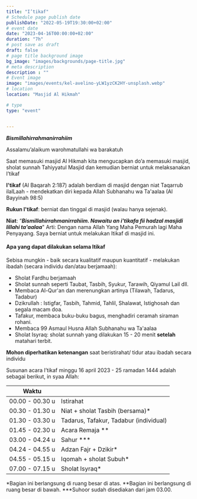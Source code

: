 ```yaml
---
title: "I’tikaf"
# Schedule page publish date
publishDate: "2022-05-19T19:30:00+02:00"
# event date
date: "2023-04-16T00:00:00+02:00"
duration: "7h"
# post save as draft
draft: false
# page title background image
bg_image: "images/backgrounds/page-title.jpg"
# meta description
description : ""
# Event image
image: "images/events/kel-avelino-yLW1yzCK2HY-unsplash.webp"
# location
location: "Masjid Al Hikmah"

# type
type: "event"


---
```


***Bismillahirrahmanirrahiim***

Assalamu’alaikum warohmatullahi wa barakatuh

Saat memasuki masjid Al Hikmah kita mengucapkan do’a memasuki masjid, sholat sunnah Tahiyyatul Masjid dan kemudian berniat untuk melaksanakan I’tikaf

**I'tikaf** (Al Baqarah 2:187) adalah berdiam di masjid dengan niat Taqarrub ilalLaah - mendekatkan diri kepada Allah Subhanahu wa Ta'aalaa (Al Bayyinah 98:5)

**Rukun I'tikaf**: berniat dan tinggal di masjid (walau hanya sejenak).

**Niat**: “***Bismillahirrahmanirrahiim. Nawaitu an i'tikafa fii hadzal masjidi lillahi ta'aalaa***"
Arti: Dengan nama Allah Yang Maha Pemurah lagi Maha Penyayang. Saya berniat untuk melakukan Itikaf di masjid ini.

#### Apa yang dapat dilakukan selama Itikaf
Sebisa mungkin - baik secara kualitatif maupun kuantitatif - melakukan ibadah (secara individu dan/atau berjamaah):
- Sholat Fardhu berjamaah
- Sholat sunnah seperti Taubat, Tasbih, Syukur, Tarawih, Qiyamul Lail dll.
- Membaca Al-Qur'an dan merenungkan artinya (Tilawah, Tadarus, Tadabur)
- Dzikrullah : Istigfar, Tasbih, Tahmid, Tahlil, Shalawat, Istighosah dan segala macam doa.
- Tafakur, membaca buku-buku bagus, menghadiri ceramah siraman rohani.
- Membaca 99 Asmaul Husna Allah Subhanahu wa Ta'aalaa
- Sholat Isyraq: sholat sunnah yang dilakukan 15 - 20 menit **setelah** matahari terbit.

**Mohon diperhatikan ketenangan** saat beristirahat/ tidur atau ibadah secara individu


Susunan acara I’tikaf minggu 16 april 2023 - 25 ramadan 1444 adalah sebagai berikut, in syaa Allah: 



| Waktu | |
|-------|----|
| 00.00 - 00.30 u | Istirahat |
| 00.30 - 01.30 u | Niat +  sholat Tasbih (bersama)* |
| 01.30 - 03.30 u | Tadarus, Tafakur, Tadabur (individual) |
| 01.45 - 02.30 u | Acara Remaja ** |
| 03.00 - 04.24 u | Sahur *** |
| 04.24 - 04.55 u | Adzan Fajr + Dzikir* | 
| 04.55 - 05.15 u | Iqomah + sholat Subuh* |
| 07.00 - 07.15 u | Sholat Isyraq* |


*Bagian ini berlangsung di ruang besar di atas.
**Bagian ini berlangsung di ruang besar di bawah.
***Suhoor sudah disediakan dari jam 03.00.
